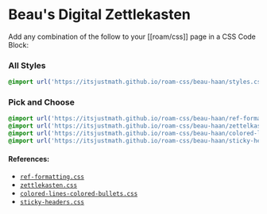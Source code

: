 # Beau's Digital Zettlekasten

Add any combination of the follow to your [[roam/css]] page in a CSS Code Block:

### All Styles

```css
@import url('https://itsjustmath.github.io/roam-css/beau-haan/styles.css');
```

### Pick and Choose

```css
@import url('https://itsjustmath.github.io/roam-css/beau-haan/ref-formatting.css');
@import url('https://itsjustmath.github.io/roam-css/beau-haan/zettelkasten.css');
@import url('https://itsjustmath.github.io/roam-css/beau-haan/colored-lines-colored-bullets.css');
@import url('https://itsjustmath.github.io/roam-css/beau-haan/sticky-headers.css');
```

#### References:
- [`ref-formatting.css`](https://roamresearch.com/#/app/Help/page/8tSYOATc5)
- [`zettlekasten.css`](https://roamresearch.com/#/app/Help/page/ULnYNyHbj)
- [`colored-lines-colored-bullets.css`](https://roamresearch.com/#/app/Help/page/mEFUBVK3A)
- [`sticky-headers.css`](https://roamresearch.com/#/app/Help/page/0h5_Qj87w)

